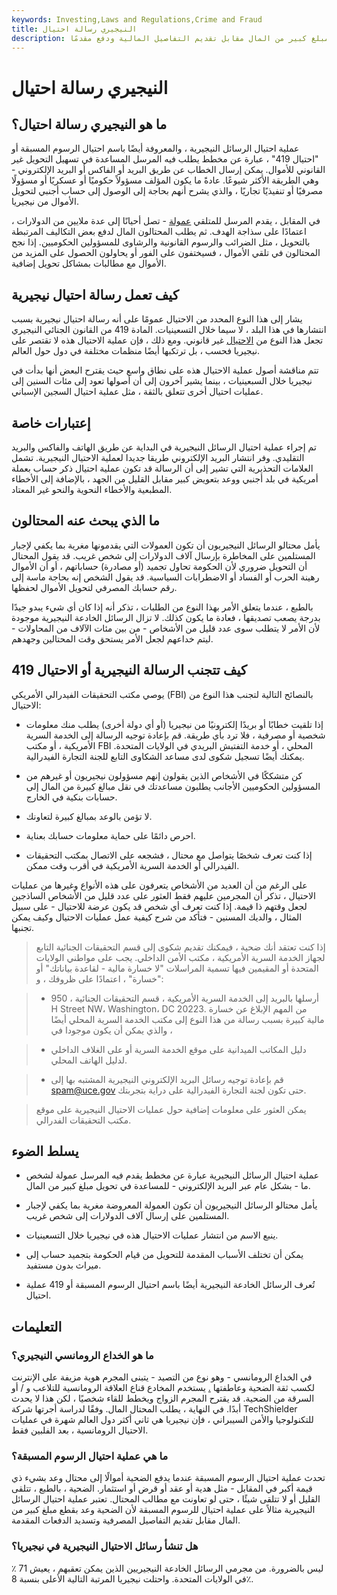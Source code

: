 ```yaml
---
keywords: Investing,Laws and Regulations,Crime and Fraud
title: النيجيري رسالة احتيال
description: تتضمن عملية احتيال الرسائل النيجيرية عرضًا لتلقي مبلغ كبير من المال مقابل تقديم التفاصيل المالية ودفع مقدمًا.
---
```


# النيجيري رسالة احتيال
## ما هو النيجيري رسالة احتيال؟

عملية احتيال الرسائل النيجيرية ، والمعروفة أيضًا باسم احتيال الرسوم المسبقة أو "احتيال 419" ، عبارة عن مخطط يطلب فيه المرسل المساعدة في تسهيل التحويل غير القانوني للأموال. يمكن إرسال الخطاب عن طريق البريد أو الفاكس أو البريد الإلكتروني - وهي الطريقة الأكثر شيوعًا. عادةً ما يكون المؤلف مسؤولاً حكوميًا أو عسكريًا أو مسؤولًا مصرفيًا أو تنفيذيًا تجاريًا ، والذي يشرح أنهم بحاجة إلى الوصول إلى حساب أجنبي لتحويل الأموال من نيجيريا.

في المقابل ، يقدم المرسل للمتلقي [عمولة](/commission) - تصل أحيانًا إلى عدة ملايين من الدولارات ، اعتمادًا على سذاجة الهدف. ثم يطلب المحتالون المال لدفع بعض التكاليف المرتبطة بالتحويل ، مثل الضرائب والرسوم القانونية والرشاوى للمسؤولين الحكوميين. إذا نجح المحتالون في تلقي الأموال ، فسيختفون على الفور أو يحاولون الحصول على المزيد من الأموال مع مطالبات بمشاكل تحويل إضافية.

## كيف تعمل رسالة احتيال نيجيرية

يشار إلى هذا النوع المحدد من الاحتيال عمومًا على أنه رسالة احتيال نيجيرية بسبب انتشارها في هذا البلد ، لا سيما خلال التسعينيات. المادة 419 من القانون الجنائي النيجيري تجعل هذا النوع من [الاحتيال](/fraud) غير قانوني. ومع ذلك ، فإن عملية الاحتيال هذه لا تقتصر على نيجيريا فحسب ، بل ترتكبها أيضًا منظمات مختلفة في دول حول العالم.

تتم مناقشة أصول عملية الاحتيال هذه على نطاق واسع حيث يقترح البعض أنها بدأت في نيجيريا خلال السبعينيات ، بينما يشير آخرون إلى أن أصولها تعود إلى مئات السنين إلى عمليات احتيال أخرى تتعلق بالثقة ، مثل عملية احتيال السجين الإسباني.

## إعتبارات خاصة

تم إجراء عملية احتيال الرسائل النيجيرية في البداية عن طريق الهاتف والفاكس والبريد التقليدي. وفر انتشار البريد الإلكتروني طريقا جديدا لعملية الاحتيال النيجيرية. تشمل العلامات التحذيرية التي تشير إلى أن الرسالة قد تكون عملية احتيال ذكر حساب بعملة أمريكية في بلد أجنبي ووعد بتعويض كبير مقابل القليل من الجهد ، بالإضافة إلى الأخطاء المطبعية والأخطاء النحوية والنحو غير المعتاد.

## ما الذي يبحث عنه المحتالون

يأمل محتالو الرسائل النيجيريون أن تكون العمولات التي يقدمونها مغرية بما يكفي لإجبار المستلمين على المخاطرة بإرسال آلاف الدولارات إلى شخص غريب. قد يقول المحتال أن التحويل ضروري لأن الحكومة تحاول تجميد (أو مصادرة) حساباتهم ، أو أن الأموال رهينة الحرب أو الفساد أو الاضطرابات السياسية. قد يقول الشخص إنه بحاجة ماسة إلى رقم حسابك المصرفي لتحويل الأموال لحفظها.

بالطبع ، عندما يتعلق الأمر بهذا النوع من الطلبات ، تذكر أنه إذا كان أي شيء يبدو جيدًا بدرجة يصعب تصديقها ، فعادة ما يكون كذلك. لا تزال الرسائل الخادعة النيجيرية موجودة لأن الأمر لا يتطلب سوى عدد قليل من الأشخاص - من بين مئات الآلاف من المحاولات - ليتم خداعهم لجعل الأمر يستحق وقت المحتالين وجهدهم.

## كيف تتجنب الرسالة النيجيرية أو الاحتيال 419

يوصي مكتب التحقيقات الفيدرالي الأمريكي (FBI) بالنصائح التالية لتجنب هذا النوع من الاحتيال:

- إذا تلقيت خطابًا أو بريدًا إلكترونيًا من نيجيريا (أو أي دولة أخرى) يطلب منك معلومات شخصية أو مصرفية ، فلا ترد بأي طريقة. قم بإعادة توجيه الرسالة إلى الخدمة السرية الأمريكية ، أو مكتب FBI المحلي ، أو خدمة التفتيش البريدي في الولايات المتحدة. يمكنك أيضًا تسجيل شكوى لدى مساعد الشكاوى التابع للجنة التجارة الفيدرالية.

- كن متشككًا في الأشخاص الذين يقولون إنهم مسؤولون نيجيريون أو غيرهم من المسؤولين الحكوميين الأجانب يطلبون مساعدتك في نقل مبالغ كبيرة من المال إلى حسابات بنكية في الخارج.

- لا تؤمن بالوعد بمبالغ كبيرة لتعاونك.

- احرص دائمًا على حماية معلومات حسابك بعناية.

- إذا كنت تعرف شخصًا يتواصل مع محتال ، فشجعه على الاتصال بمكتب التحقيقات الفيدرالي أو الخدمة السرية الأمريكية في أقرب وقت ممكن.

على الرغم من أن العديد من الأشخاص يتعرفون على هذه الأنواع وغيرها من عمليات الاحتيال ، تذكر أن المجرمين عليهم فقط العثور على عدد قليل من الأشخاص الساذجين لجعل وقتهم ذا قيمة. إذا كنت تعرف أي شخص قد يكون عرضة للاحتيال - على سبيل المثال ، والديك المسنين - فتأكد من شرح كيفية عمل عمليات الاحتيال وكيف يمكن تجنبها.

> إذا كنت تعتقد أنك ضحية ، فيمكنك تقديم شكوى إلى قسم التحقيقات الجنائية التابع لجهاز الخدمة السرية الأمريكية ، مكتب الأمن الداخلي. يجب على مواطني الولايات المتحدة أو المقيمين فيها تسمية المراسلات "لا خسارة مالية - لقاعدة بياناتك" أو "خسارة" ، اعتمادًا على ظروفك ، و:

> - أرسلها بالبريد إلى الخدمة السرية الأمريكية ، قسم التحقيقات الجنائية ، 950 H Street NW، Washington، DC 20223. من المهم الإبلاغ عن خسارة مالية كبيرة بسبب رسالة من هذا النوع إلى مكتب الخدمة السرية المحلي أيضًا ، والذي يمكن أن يكون موجودا في

> - دليل المكاتب الميدانية على موقع الخدمة السرية أو على الغلاف الداخلي لدليل الهاتف المحلي.

> - قم بإعادة توجيه رسائل البريد الإلكتروني النيجيرية المشتبه بها إلى spam@uce.gov حتى تكون لجنة التجارة الفيدرالية على دراية بتجربتك.

>

> يمكن العثور على معلومات إضافية حول عمليات الاحتيال النيجيرية على موقع مكتب التحقيقات الفدرالي.

>

## يسلط الضوء

- عملية احتيال الرسائل النيجيرية عبارة عن مخطط يقدم فيه المرسل عمولة لشخص ما - بشكل عام عبر البريد الإلكتروني - للمساعدة في تحويل مبلغ كبير من المال.

- يأمل محتالو الرسائل النيجيريون أن تكون العمولة المعروضة مغرية بما يكفي لإجبار المستلمين على إرسال آلاف الدولارات إلى شخص غريب.

- ينبع الاسم من انتشار عمليات الاحتيال هذه في نيجيريا خلال التسعينيات.

- يمكن أن تختلف الأسباب المقدمة للتحويل من قيام الحكومة بتجميد حساب إلى ميراث بدون مستفيد.

- تُعرف الرسائل الخادعة النيجيرية أيضًا باسم احتيال الرسوم المسبقة أو 419 عملية احتيال.

## التعليمات

### ما هو الخداع الرومانسي النيجيري؟

في الخداع الرومانسي - وهو نوع من التصيد - يتبنى المجرم هوية مزيفة على الإنترنت لكسب ثقة الضحية وعاطفتها [.](/cat-fishing) يستخدم المخادع قناع العلاقة الرومانسية للتلاعب و / أو السرقة من الضحية. قد يقترح المجرم الزواج ويخطط للقاء شخصيًا ، لكن هذا لا يحدث أبدًا. في النهاية ، يطلب المحتال المال. وفقًا لدراسة أجرتها شركة TechShielder للتكنولوجيا والأمن السيبراني ، فإن نيجيريا هي ثاني أكثر دول العالم شهرة في عمليات الاحتيال الرومانسية ، بعد الفلبين فقط.

### ما هي عملية احتيال الرسوم المسبقة؟

تحدث عملية احتيال الرسوم المسبقة عندما يدفع الضحية أموالًا إلى محتال وعد بشيء ذي قيمة أكبر في المقابل - مثل هدية أو عقد أو قرض أو استثمار. الضحية ، بالطبع ، تتلقى القليل أو لا تتلقى شيئًا ، حتى لو تعاونت مع مطالب المحتال. تعتبر عملية احتيال الرسائل النيجيرية مثالاً على عملية احتيال للرسوم المسبقة لأن الضحية وعد بقطع مبلغ كبير من المال مقابل تقديم التفاصيل المصرفية وتسديد الدفعات المقدمة.

### هل تنشأ رسائل الاحتيال النيجيرية في نيجيريا؟

ليس بالضرورة. من مجرمي الرسائل الخادعة النيجيريين الذين يمكن تعقبهم ، يعيش 71 ٪ في الولايات المتحدة. واحتلت نيجيريا المرتبة التالية الأعلى بنسبة 8٪.

